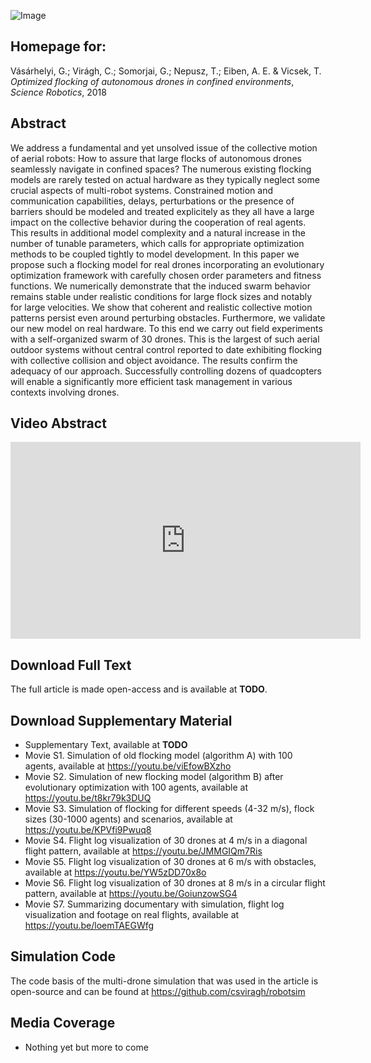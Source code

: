 ![Image](src)

## Homepage for:

Vásárhelyi, G.; Virágh, C.; Somorjai, G.; Nepusz, T.; Eiben, A. E. & Vicsek, T. *Optimized flocking of autonomous drones in confined environments*, _Science Robotics_, 2018

## Abstract

We address a fundamental and yet unsolved issue of the collective motion of aerial robots: How to assure that large flocks of autonomous drones seamlessly navigate in confined spaces? The numerous existing flocking models are rarely tested on actual hardware as they typically neglect some crucial aspects of multi-robot systems. Constrained motion and communication capabilities, delays, perturbations or the presence of barriers should be modeled and treated explicitely as they all have a large impact on the collective behavior during the cooperation of real agents. This results in additional model complexity and a natural increase in the number of tunable parameters, which calls for appropriate optimization methods to be coupled tightly to model development. In this paper we propose such a flocking model for real drones incorporating an evolutionary optimization framework with carefully chosen order parameters and fitness functions. We numerically demonstrate that the induced swarm behavior remains stable under realistic conditions for large flock sizes and notably for large velocities. We show that coherent and realistic collective motion patterns persist even around perturbing obstacles. Furthermore, we validate our new model on real hardware. To this end we carry out field experiments with a self-organized swarm of 30 drones. This is the largest of such aerial outdoor systems without central control reported to date exhibiting flocking with collective collision and object avoidance. The results confirm the adequacy of our approach. Successfully controlling dozens of quadcopters will enable a significantly more efficient task management in various contexts involving drones.

## Video Abstract

<iframe width="560" height="315" src="https://www.youtube.com/embed/loemTAEGWfg" frameborder="0" allow="autoplay; encrypted-media" allowfullscreen></iframe>

## Download Full Text

The full article is made open-access and is available at **TODO**.

## Download Supplementary Material

* Supplementary Text, available at **TODO**
* Movie S1. Simulation of old flocking model (algorithm A) with 100 agents, available at https://youtu.be/viEfowBXzho
* Movie S2. Simulation of new flocking model (algorithm B) after evolutionary optimization with 100 agents, available at https://youtu.be/t8kr79k3DUQ
* Movie S3. Simulation of flocking for different speeds (4-32 m/s), flock sizes (30-1000 agents) and scenarios, available at https://youtu.be/KPVfi9Pwuq8
* Movie S4. Flight log visualization of 30 drones at 4 m/s in a diagonal flight pattern, available at https://youtu.be/JMMGIQm7Ris
* Movie S5. Flight log visualization of 30 drones at 6 m/s with obstacles, available at https://youtu.be/YW5zDD70x8o
* Movie S6. Flight log visualization of 30 drones at 8 m/s in a circular flight pattern, available at https://youtu.be/GoiunzowSG4
* Movie S7. Summarizing documentary with simulation, flight log visualization and footage on real flights, available at https://youtu.be/loemTAEGWfg

## Simulation Code

The code basis of the multi-drone simulation that was used in the article is open-source and can be found at https://github.com/csviragh/robotsim

## Media Coverage

* Nothing yet but more to come
